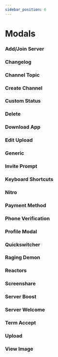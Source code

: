```yaml
---
sidebar_position: 6
---
```


# Modals

### Add/Join Server

### Changelog

### Channel Topic

### Create Channel

### Custom Status

### Delete

### Download App

### Edit Upload

### Generic

### Invite Prompt

### Keyboard Shortcuts

### Nitro

### Payment Method

### Phone Verification

### Profile Modal

### Quickswitcher

### Raging Demon

### Reactors

### Screenshare

### Server Boost

### Server Welcome

### Term Accept

### Upload

### View Image